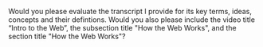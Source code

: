 Would you please evaluate the transcript I provide for its key terms, ideas, concepts and their defintions. Would you also please include the video title “Intro to the Web”, the subsection title "How the Web Works", and the section title "How the Web Works"?
